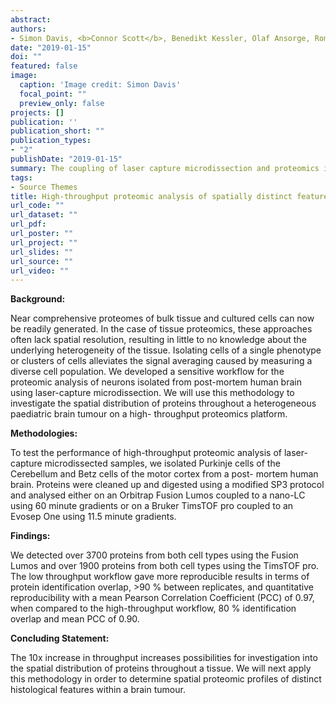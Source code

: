 ```yaml
---
abstract: 
authors:
- Simon Davis, <b>Connor Scott</b>, Benedikt Kessler, Olaf Ansorge, Roman Fischer
date: "2019-01-15" 
doi: ""
featured: false
image:
  caption: 'Image credit: Simon Davis'
  focal_point: ""  
  preview_only: false 
projects: []
publication: ''
publication_short: ""
publication_types:
- "2"
publishDate: "2019-01-15" 
summary: The coupling of laser capture microdissection and proteomics is a powerful technique capable of generating reproducible, quantitative proteomes of sufficient depth from a single type of cell isolated from a mixed population, which has the potential to yield unbiased information about mechanisms of cell fate specification and degeneration in the human brain. <i>Article and Poster - 18th Human Proteome Organisation World Congress (HUPO2019), Australia, September 15th - 19th 2019</i>
tags:
- Source Themes
title: High-throughput proteomic analysis of spatially distinct features of human brain tissue
url_code: ""
url_dataset: "" 
url_pdf: 
url_poster: ""
url_project: ""
url_slides: ""   
url_source: ""
url_video: "" 
---
```

<b>Background:</b>   

Near comprehensive proteomes of bulk tissue and cultured cells can now be readily generated. In
the case of tissue proteomics, these approaches often lack spatial resolution, resulting in little to no
knowledge about the underlying heterogeneity of the tissue. Isolating cells of a single phenotype or
clusters of cells alleviates the signal averaging caused by measuring a diverse cell population. We
developed a sensitive workflow for the proteomic analysis of neurons isolated from post-mortem
human brain using laser-capture microdissection. We will use this methodology to investigate the
spatial distribution of proteins throughout a heterogeneous paediatric brain tumour on a high-
throughput proteomics platform.

<b>Methodologies:</b>

To test the performance of high-throughput proteomic analysis of laser-capture microdissected
samples, we isolated Purkinje cells of the Cerebellum and Betz cells of the motor cortex from a post-
mortem human brain. Proteins were cleaned up and digested using a modified SP3 protocol and
analysed either on an Orbitrap Fusion Lumos coupled to a nano-LC using 60 minute gradients or on a
Bruker TimsTOF pro coupled to an Evosep One using 11.5 minute gradients.

<b>Findings:</b>

We detected over 3700 proteins from both cell types using the Fusion Lumos and over 1900 proteins
from both cell types using the TimsTOF pro. The low throughput workflow gave more reproducible
results in terms of protein identification overlap, &gt;90 % between replicates, and quantitative
reproducibility with a mean Pearson Correlation Coefficient (PCC) of 0.97, when compared to the
high-throughput workflow, 80 % identification overlap and mean PCC of 0.90.

<b>Concluding Statement:</b>

The 10x increase in throughput increases possibilities for investigation into the spatial distribution of
proteins throughout a tissue. We will next apply this methodology in order to determine spatial
proteomic profiles of distinct histological features within a brain tumour.